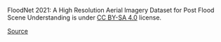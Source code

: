 FloodNet 2021: A High Resolution Aerial Imagery Dataset for Post Flood Scene Understanding is under [CC BY-SA 4.0](https://creativecommons.org/licenses/by-sa/4.0/legalcode) license.

[Source](https://competitions.codalab.org/competitions/30290#learn_the_details-terms_and_conditions)